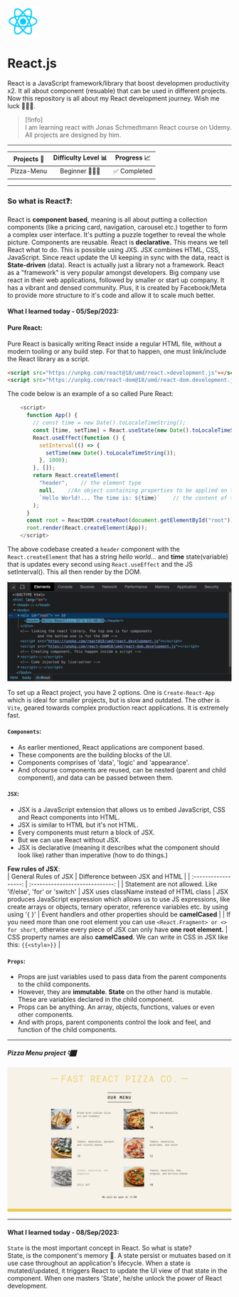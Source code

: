 <img src="project-images/react-logo.png" alt="React logo" width=70 height="70">

# React.js

React is a JavaScript framework/library that boost developmen productivity x2. It all about component (resuable) that can be used in different projects. Now this repository is all about my React development journey. Wish me luck 💪🏽💯.

> [!Info]  
> I am learning react with Jonas Schmedtmann React course on Udemy. All projects are designed by him.

---

| Projects 👫 | Difficulty Level 📊 | Progress 📈  |
| :---------: | :-----------------: | :----------: |
| Pizza-Menu  |     Beginner 🏃🏽‍♂️     | ✅ Completed |
|             |                     |              |

---

### So what is React❓:

React is **component based**, meaning is all about putting a collection components (like a pricing card, navigation, carousel etc.) together to form a complex user interface. It's putting a puzzle together to reveal the whole picture. Components are reusable. React is **declarative.** This means we tell React what to do. This is possible using JXS. JSX combines HTML, CSS, JavaScript. Since react update the UI keeping in sync with the data, react is **State-driven** (data). React is actually just a library not a framework. React as a "framework" is very popular amongst developers. Big company use react in their web applications, followed by smaller or start up company. It has a vibrant and densed community. Plus, it is created by Facebook/Meta to provide more structure to it's code and allow it to scale much better.

#### What I learned today - 05/Sep/2023:

#### Pure React:

Pure React is basically writing React inside a regular HTML file, without a modern tooling or any build step. For that to happen, one must link/include the React library as a script.

```html
<script src="https://unpkg.com/react@18/umd/react.>development.js"></script>
<script src="https://unpkg.com/react-dom@18/umd/react-dom.development.js"></script>
```

The code below is an example of a so called Pure React:

```js
    <script>
      function App() {
        // const time = new Date().toLocaleTimeString();
        const [time, setTime] = React.useState(new Date().toLocaleTimeString());
        React.useEffect(function () {
          setInterval(() => {
            setTime(new Date().toLocaleTimeString());
          }, 1000);
        }, []);
        return React.createElement(
          "header",    // the element type
          null,    //An object containing properties to be applied on the element - in this case there is no property so 'null' is passed.
          `Hello World!... The time is: ${time}`    // the content of the element. Also reffered to as children
        );
      }
      const root = ReactDOM.createRoot(document.getElementById("root"));
      root.render(React.createElement(App));
    </script>
```

The above codebase created a `header` component with the `React.createElement` that has a string _hello world..._ and **time** state(variable) that is updates every second using `React.useEffect` and the JS setInterval(). This all then render by the DOM.

![DOM screenshot](project-images/DOM-screenshot.png)

To set up a React project, you have 2 options. One is `Create-React-App` which is ideal for smaller projects, but is slow and outdated. The other is `Vite`, geared towards complex production react applications. It is extremely fast.

#### `Components`:

- As earlier mentioned, React applications are component based.
- These components are the building blocks of the UI.
- Components comprises of 'data', 'logic' and 'appearance'.
- And ofcourse components are reused, can be nested (parent and child component), and data can be passed between them.

#### `JSX`:

- JSX is a JavaScript extension that allows us to embed JavaScript, CSS and React components into HTML.
- JSX is similar to HTML but it's not HTML.
- Every components must return a block of JSX.
- But we can use React without JSX.
- JSX is declarative (meaning it describes what the component should look like) rather than imperative (how to do things.)

**Few rules of JSX**:  
| General Rules of JSX | Difference between JSX and HTML |
| :------------------: | :-----------------------------: |
| Statement are not allowed. Like 'if/else', 'for' or 'switch' | JSX uses className instead of HTML class |
JSX produces JavaScript expression which allows us to use JS expressions, like create arrays or objects, ternary operator, reference variables etc. by using using '{ }' | Event handlers and other properties should be **camelCased** |
| If you need more than one root element you can use `<React.Fragment> or <> for short`, otherwise every piece of JSX can only have **one root element.** | CSS property names are also **camelCased**. We can write in CSS in JSX like this: `{{<style>}}` |

#### `Props`:

- Props are just variables used to pass data from the parent components to the child components.
- However, they are **immutable**. **State** on the other hand is mutable. These are variables declared in the child component.
- Props can be anything. An array, objects, functions, values or even other components.
- And with props, parent components control the look and feel, and function of the child components.

---

##### Pizza Menu project 👇🏾

![pizza menu image](project-images/pizza-menu.webp)

---

#### What I learned today - 08/Sep/2023:

`State` is the most important concept in React. So what is state?  
State, is the component's memory 🧠. A state persist or mutuates based on it use case throughout an application's lifecycle. When a state is mutated/updated, it triggers React to update the UI view of that state in the component. When one masters 'State', he/she unlock the power of React development.
